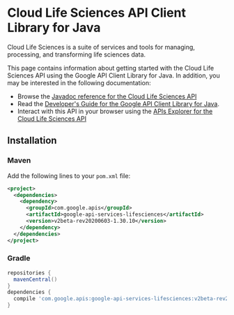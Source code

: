 # Cloud Life Sciences API Client Library for Java

Cloud Life Sciences is a suite of services and tools for managing, processing, and transforming life sciences data.

This page contains information about getting started with the Cloud Life Sciences API
using the Google API Client Library for Java. In addition, you may be interested
in the following documentation:

* Browse the [Javadoc reference for the Cloud Life Sciences API][javadoc]
* Read the [Developer's Guide for the Google API Client Library for Java][google-api-client].
* Interact with this API in your browser using the [APIs Explorer for the Cloud Life Sciences API][api-explorer]

## Installation

### Maven

Add the following lines to your `pom.xml` file:

```xml
<project>
  <dependencies>
    <dependency>
      <groupId>com.google.apis</groupId>
      <artifactId>google-api-services-lifesciences</artifactId>
      <version>v2beta-rev20200603-1.30.10</version>
    </dependency>
  </dependencies>
</project>
```

### Gradle

```gradle
repositories {
  mavenCentral()
}
dependencies {
  compile 'com.google.apis:google-api-services-lifesciences:v2beta-rev20200603-1.30.10'
}
```

[javadoc]: https://googleapis.dev/java/google-api-services-lifesciences/latest/index.html
[google-api-client]: https://github.com/googleapis/google-api-java-client/
[api-explorer]: https://developers.google.com/apis-explorer/#p/lifesciences/v1/
